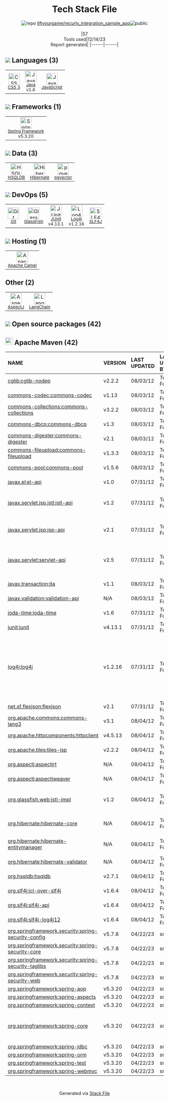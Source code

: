 <!--
&lt;--- Readme.md Snippet without images Start ---&gt;
## Tech Stack
liftyourgame/recurly_integration_sample_app is built on the following main stack:

- [Java](https://www.java.com) – Languages
- [JavaScript](https://developer.mozilla.org/en-US/docs/Web/JavaScript) – Languages
- [Hibernate](http://hibernate.org/) – Object Relational Mapper (ORM)
- [Spring Framework](https://spring.io/projects/spring-framework) – Frameworks (Full Stack)
- [JUnit](http://junit.org/) – Testing Frameworks
- [Log4j](https://logging.apache.org/log4j/2.x/) – Logging Tools
- [SLF4J](http://slf4j.org/) – Log Management
- [Apache Camel](https://camel.apache.org/) – Platform as a Service
- [GlassFish](https://glassfish.java.net) – Web Servers
- [HSQLDB](http://hsqldb.org) – Databases
- [LangChain](https://github.com/hwchase17/langchain) – Large Language Model Tools
- [pgvector](https://github.com/pgvector/pgvector/) – Database Tools

Full tech stack [here](/techstack.md)

&lt;--- Readme.md Snippet without images End ---&gt;

&lt;--- Readme.md Snippet with images Start ---&gt;
## Tech Stack
liftyourgame/recurly_integration_sample_app is built on the following main stack:

- <img width='25' height='25' src='https://img.stackshare.io/service/995/K85ZWV2F.png' alt='Java'/> [Java](https://www.java.com) – Languages
- <img width='25' height='25' src='https://img.stackshare.io/service/1209/javascript.jpeg' alt='JavaScript'/> [JavaScript](https://developer.mozilla.org/en-US/docs/Web/JavaScript) – Languages
- <img width='25' height='25' src='https://img.stackshare.io/service/1756/1uNl_IZX.png' alt='Hibernate'/> [Hibernate](http://hibernate.org/) – Object Relational Mapper (ORM)
- <img width='25' height='25' src='https://img.stackshare.io/service/2006/spring-framework-project-logo.png' alt='Spring Framework'/> [Spring Framework](https://spring.io/projects/spring-framework) – Frameworks (Full Stack)
- <img width='25' height='25' src='https://img.stackshare.io/service/2020/874086.png' alt='JUnit'/> [JUnit](http://junit.org/) – Testing Frameworks
- <img width='25' height='25' src='https://img.stackshare.io/service/2804/Coralogix-log4j-integration.jpg' alt='Log4j'/> [Log4j](https://logging.apache.org/log4j/2.x/) – Logging Tools
- <img width='25' height='25' src='https://img.stackshare.io/service/2805/05518ecaa42841e834421e9d6987b04f_400x400.png' alt='SLF4J'/> [SLF4J](http://slf4j.org/) – Log Management
- <img width='25' height='25' src='https://img.stackshare.io/service/3276/xWt1RFo6_400x400.jpg' alt='Apache Camel'/> [Apache Camel](https://camel.apache.org/) – Platform as a Service
- <img width='25' height='25' src='https://img.stackshare.io/service/3628/515GX-Cc_400x400.jpg' alt='GlassFish'/> [GlassFish](https://glassfish.java.net) – Web Servers
- <img width='25' height='25' src='https://img.stackshare.io/service/6958/yQ4763oZ_400x400.jpg' alt='HSQLDB'/> [HSQLDB](http://hsqldb.org) – Databases
- <img width='25' height='25' src='https://img.stackshare.io/service/48790/default_5b6c6b73f1ff3775c85d2a1ba954cb87e30cbf13.jpg' alt='LangChain'/> [LangChain](https://github.com/hwchase17/langchain) – Large Language Model Tools
- <img width='25' height='25' src='https://img.stackshare.io/service/109221/default_b888cdf5617d936aa6aacf130911906955508639.png' alt='pgvector'/> [pgvector](https://github.com/pgvector/pgvector/) – Database Tools

Full tech stack [here](/techstack.md)

&lt;--- Readme.md Snippet with images End ---&gt;
-->
<div align="center">

# Tech Stack File
![](https://img.stackshare.io/repo.svg "repo") [liftyourgame/recurly_integration_sample_app](https://github.com/liftyourgame/recurly_integration_sample_app)![](https://img.stackshare.io/public_badge.svg "public")
<br/><br/>
|57<br/>Tools used|12/14/23 <br/>Report generated|
|------|------|
</div>

## <img src='https://img.stackshare.io/languages.svg'/> Languages (3)
<table><tr>
  <td align='center'>
  <img width='36' height='36' src='https://img.stackshare.io/service/6727/css.png' alt='CSS 3'>
  <br>
  <sub><a href="https://developer.mozilla.org/en-US/docs/Web/CSS/CSS3">CSS 3</a></sub>
  <br>
  <sub></sub>
</td>

<td align='center'>
  <img width='36' height='36' src='https://img.stackshare.io/service/995/K85ZWV2F.png' alt='Java'>
  <br>
  <sub><a href="https://www.java.com">Java</a></sub>
  <br>
  <sub>v1.6</sub>
</td>

<td align='center'>
  <img width='36' height='36' src='https://img.stackshare.io/service/1209/javascript.jpeg' alt='JavaScript'>
  <br>
  <sub><a href="https://developer.mozilla.org/en-US/docs/Web/JavaScript">JavaScript</a></sub>
  <br>
  <sub></sub>
</td>

</tr>
</table>

## <img src='https://img.stackshare.io/frameworks.svg'/> Frameworks (1)
<table><tr>
  <td align='center'>
  <img width='36' height='36' src='https://img.stackshare.io/service/2006/spring-framework-project-logo.png' alt='Spring Framework'>
  <br>
  <sub><a href="https://spring.io/projects/spring-framework">Spring Framework</a></sub>
  <br>
  <sub>v5.3.20</sub>
</td>

</tr>
</table>

## <img src='https://img.stackshare.io/databases.svg'/> Data (3)
<table><tr>
  <td align='center'>
  <img width='36' height='36' src='https://img.stackshare.io/service/6958/yQ4763oZ_400x400.jpg' alt='HSQLDB'>
  <br>
  <sub><a href="http://hsqldb.org">HSQLDB</a></sub>
  <br>
  <sub></sub>
</td>

<td align='center'>
  <img width='36' height='36' src='https://img.stackshare.io/service/1756/1uNl_IZX.png' alt='Hibernate'>
  <br>
  <sub><a href="http://hibernate.org/">Hibernate</a></sub>
  <br>
  <sub></sub>
</td>

<td align='center'>
  <img width='36' height='36' src='https://img.stackshare.io/service/109221/default_b888cdf5617d936aa6aacf130911906955508639.png' alt='pgvector'>
  <br>
  <sub><a href="https://github.com/pgvector/pgvector/">pgvector</a></sub>
  <br>
  <sub></sub>
</td>

</tr>
</table>

## <img src='https://img.stackshare.io/devops.svg'/> DevOps (5)
<table><tr>
  <td align='center'>
  <img width='36' height='36' src='https://img.stackshare.io/service/1046/git.png' alt='Git'>
  <br>
  <sub><a href="http://git-scm.com/">Git</a></sub>
  <br>
  <sub></sub>
</td>

<td align='center'>
  <img width='36' height='36' src='https://img.stackshare.io/service/3628/515GX-Cc_400x400.jpg' alt='GlassFish'>
  <br>
  <sub><a href="https://glassfish.java.net">GlassFish</a></sub>
  <br>
  <sub></sub>
</td>

<td align='center'>
  <img width='36' height='36' src='https://img.stackshare.io/service/2020/874086.png' alt='JUnit'>
  <br>
  <sub><a href="http://junit.org/">JUnit</a></sub>
  <br>
  <sub>v4.13.1</sub>
</td>

<td align='center'>
  <img width='36' height='36' src='https://img.stackshare.io/service/2804/Coralogix-log4j-integration.jpg' alt='Log4j'>
  <br>
  <sub><a href="https://logging.apache.org/log4j/2.x/">Log4j</a></sub>
  <br>
  <sub>v1.2.16</sub>
</td>

<td align='center'>
  <img width='36' height='36' src='https://img.stackshare.io/service/2805/05518ecaa42841e834421e9d6987b04f_400x400.png' alt='SLF4J'>
  <br>
  <sub><a href="http://slf4j.org/">SLF4J</a></sub>
  <br>
  <sub></sub>
</td>

</tr>
</table>

## <img src='https://img.stackshare.io/hosting.svg'/> Hosting (1)
<table><tr>
  <td align='center'>
  <img width='36' height='36' src='https://img.stackshare.io/service/3276/xWt1RFo6_400x400.jpg' alt='Apache Camel'>
  <br>
  <sub><a href="https://camel.apache.org/">Apache Camel</a></sub>
  <br>
  <sub></sub>
</td>

</tr>
</table>

## Other (2)
<table><tr>
  <td align='center'>
  <img width='36' height='36' src='https://img.stackshare.io/service/2973/2ugK6PfJ_normal.jpg' alt='AspectJ'>
  <br>
  <sub><a href="https://eclipse.org/aspectj/">AspectJ</a></sub>
  <br>
  <sub></sub>
</td>

<td align='center'>
  <img width='36' height='36' src='https://img.stackshare.io/service/48790/default_5b6c6b73f1ff3775c85d2a1ba954cb87e30cbf13.jpg' alt='LangChain'>
  <br>
  <sub><a href="https://github.com/hwchase17/langchain">LangChain</a></sub>
  <br>
  <sub></sub>
</td>

</tr>
</table>


## <img src='https://img.stackshare.io/group.svg' /> Open source packages (42)</h2>

## <img width='24' height='24' src='https://img.stackshare.io/package_manager/977/default_9833f2ef0bbc2a946b4cc5e9307264033361076b.png'/> Apache Maven (42)

|NAME|VERSION|LAST UPDATED|LAST UPDATED BY|LICENSE|VULNERABILITIES|
|:------|:------|:------|:------|:------|:------|
|[cglib:cglib-nodep](https://github.com/cglib/cglib)|v2.2.2|08/03/12|Terence Foxcroft |Apache-2.0|N/A|
|[commons-codec:commons-codec](https://commons.apache.org/proper/commons-codec/)|v1.13|08/03/12|Terence Foxcroft |Apache-2.0|N/A|
|[commons-collections:commons-collections](http://commons.apache.org/collections/)|v3.2.2|08/03/12|Terence Foxcroft |Apache-2.0|N/A|
|[commons-dbcp:commons-dbcp](http://commons.apache.org/dbcp/)|v1.3|08/03/12|Terence Foxcroft |Apache-2.0|N/A|
|[commons-digester:commons-digester](http://commons.apache.org/digester/)|v2.1|08/03/12|Terence Foxcroft |Apache-2.0|N/A|
|[commons-fileupload:commons-fileupload](http://commons.apache.org/proper/commons-fileupload/)|v1.3.3|08/03/12|Terence Foxcroft |Apache-2.0|[CVE-2023-24998](https://github.com/advisories/GHSA-hfrx-6qgj-fp6c) (High)|
|[commons-pool:commons-pool](http://commons.apache.org/pool/)|v1.5.6|08/03/12|Terence Foxcroft |Apache-2.0|N/A|
|[javax.el:el-api]()|v1.0|07/31/12|Terence Foxcroft |HaskellReport|N/A|
|[javax.servlet.jsp.jstl:jstl-api](http://jcp.org/en/jsr/detail?id=52)|v1.2|07/31/12|Terence Foxcroft |GPL-2.0-with-classpath-exception|N/A|
|[javax.servlet.jsp:jsp-api]()|v2.1|07/31/12|Terence Foxcroft |GPL-2.0-with-classpath-exception|N/A|
|[javax.servlet:servlet-api]()|v2.5|07/31/12|Terence Foxcroft |CDDL-1.0,GPL-2.0-with-classpath-exception|N/A|
|[javax.transaction:jta](http://java.sun.com/products/jta)|v1.1|08/03/12|Terence Foxcroft |Other|N/A|
|[javax.validation:validation-api](http://beanvalidation.org)|N/A|08/03/12|Terence Foxcroft |Apache-2.0|N/A|
|[joda-time:joda-time](https://www.joda.org/joda-time/)|v1.6|07/31/12|Terence Foxcroft |Apache-2.0|N/A|
|[junit:junit](http://junit.org)|v4.13.1|07/31/12|Terence Foxcroft |EPL-1.0|N/A|
|[log4j:log4j](http://logging.apache.org/log4j/1.2/)|v1.2.16|07/31/12|Terence Foxcroft |Apache-2.0|[CVE-2022-23305](https://github.com/advisories/GHSA-65fg-84f6-3jq3) (Critical)<br/>[CVE-2022-23307](https://github.com/advisories/GHSA-f7vh-qwp3-x37m) (Critical)<br/>[CVE-2019-17571](https://github.com/advisories/GHSA-2qrg-x229-3v8q) (Critical)<br/>[CVE-2022-23302](https://github.com/advisories/GHSA-w9p3-5cr8-m3jj) (High)<br/>[CVE-2021-4104](https://github.com/advisories/GHSA-fp5r-v3w9-4333) (High)|
|[net.sf.flexjson:flexjson](http://flexjson.sourceforge.net/)|v2.1|07/31/12|Terence Foxcroft |Apache-2.0|N/A|
|[org.apache.commons:commons-lang3](http://commons.apache.org/proper/commons-lang/)|v3.1|08/04/12|Terence Foxcroft |Apache-2.0|N/A|
|[org.apache.httpcomponents:httpclient](http://hc.apache.org/httpcomponents-client)|v4.5.13|08/04/12|Terence Foxcroft |Apache-2.0|N/A|
|[org.apache.tiles:tiles-jsp]()|v2.2.2|08/04/12|Terence Foxcroft |Apache-2.0|N/A|
|[org.aspectj:aspectjrt](http://www.aspectj.org)|N/A|08/04/12|Terence Foxcroft |EPL-1.0|N/A|
|[org.aspectj:aspectjweaver](http://www.aspectj.org)|N/A|08/04/12|Terence Foxcroft |EPL-1.0|N/A|
|[org.glassfish.web:jstl-impl](http://jstl.java.net/jstl-impl)|v1.2|08/04/12|Terence Foxcroft |GPL-2.0-with-classpath-exception|N/A|
|[org.hibernate:hibernate-core](http://hibernate.org/orm)|N/A|08/04/12|Terence Foxcroft |LGPL-2.0-only,GPL-3.0-or-later|N/A|
|[org.hibernate:hibernate-entitymanager](http://hibernate.org/orm)|N/A|08/04/12|Terence Foxcroft |LGPL-2.0-only,GPL-3.0-or-later|N/A|
|[org.hibernate:hibernate-validator](http://hibernate.org/validator/)|N/A|08/04/12|Terence Foxcroft |Apache-2.0|N/A|
|[org.hsqldb:hsqldb](http://hsqldb.org)|v2.7.1|08/04/12|Terence Foxcroft |Zed,TMate|N/A|
|[org.slf4j:jcl-over-slf4j](http://www.slf4j.org)|v1.6.4|08/04/12|Terence Foxcroft |MIT|N/A|
|[org.slf4j:slf4j-api](http://www.slf4j.org)|v1.6.4|08/04/12|Terence Foxcroft |MIT|N/A|
|[org.slf4j:slf4j-log4j12](http://www.slf4j.org)|v1.6.4|08/04/12|Terence Foxcroft |MIT|N/A|
|[org.springframework.security:spring-security-config](http://spring.io/spring-security)|v5.7.8|04/22/23|snyk-bot |Apache-2.0|[CVE-2023-34034](https://github.com/advisories/GHSA-3h6f-g5f3-gc4w) (Critical)|
|[org.springframework.security:spring-security-core](http://spring.io/spring-security)|v5.7.8|04/22/23|snyk-bot |Apache-2.0|N/A|
|[org.springframework.security:spring-security-taglibs](http://spring.io/spring-security)|v5.7.8|04/22/23|snyk-bot |Apache-2.0|N/A|
|[org.springframework.security:spring-security-web](http://spring.io/spring-security)|v5.7.8|04/22/23|snyk-bot |Apache-2.0|N/A|
|[org.springframework:spring-aop](https://github.com/spring-projects/spring-framework)|v5.3.20|04/22/23|snyk-bot |Apache-2.0|N/A|
|[org.springframework:spring-aspects](https://github.com/spring-projects/spring-framework)|v5.3.20|04/22/23|snyk-bot |Apache-2.0|N/A|
|[org.springframework:spring-context](https://github.com/spring-projects/spring-framework)|v5.3.20|04/22/23|snyk-bot |Apache-2.0|N/A|
|[org.springframework:spring-core](https://github.com/spring-projects/spring-framework)|v5.3.20|04/22/23|snyk-bot |Apache-2.0|[CVE-2023-20863](https://github.com/advisories/GHSA-wxqc-pxw9-g2p8) (High)<br/>[CVE-2023-20861](https://github.com/advisories/GHSA-564r-hj7v-mcr5) (Moderate)|
|[org.springframework:spring-jdbc](https://github.com/spring-projects/spring-framework)|v5.3.20|04/22/23|snyk-bot |Apache-2.0|N/A|
|[org.springframework:spring-orm](https://github.com/spring-projects/spring-framework)|v5.3.20|04/22/23|snyk-bot |Apache-2.0|N/A|
|[org.springframework:spring-test](https://github.com/spring-projects/spring-framework)|v5.3.20|04/22/23|snyk-bot |Apache-2.0|N/A|
|[org.springframework:spring-webmvc](https://github.com/spring-projects/spring-framework)|v5.3.20|04/22/23|snyk-bot |Apache-2.0|N/A|

<br/>
<div align='center'>

Generated via [Stack File](https://github.com/marketplace/stack-file)
